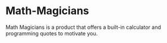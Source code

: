 # Math-Magicians
Math Magicians is a product that offers a built-in calculator and programming quotes to motivate you.
